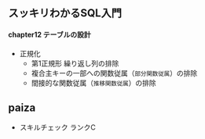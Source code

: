 ## スッキリわかるSQL入門
#### chapter12 テーブルの設計
- 正規化  
    - 第1正規形 繰り返し列の排除
    - 複合主キーの一部への関数従属（`部分関数従属`）の排除
    - 間接的な関数従属（`推移関数従属`）の排除

## paiza
- スキルチェック ランクC  
